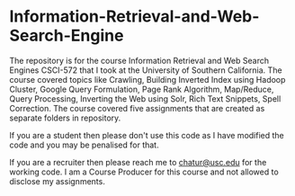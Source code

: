 # Information-Retrieval-and-Web-Search-Engine
The repository is for the course Information Retrieval and Web Search Engines CSCI-572 that I took at the University of Southern California. The course covered topics like Crawling, Building Inverted Index using Hadoop Cluster, Google Query Formulation, Page Rank Algorithm, Map/Reduce, Query Processing, Inverting the Web using Solr, Rich Text Snippets, Spell Correction. The course covered five assignments that are created as separate folders in repository.


If you are a student then please don't use this code as I have modified the code and you may be penalised for that.

If you are a recruiter then please reach me to chatur@usc.edu for the working code. I am a Course Producer for this course and not allowed to disclose my assignments.
